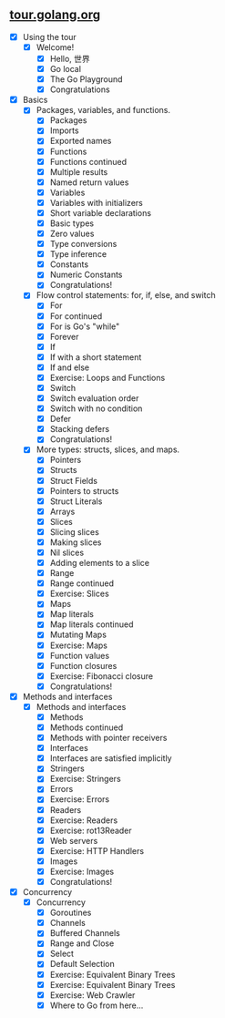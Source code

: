 ## [tour.golang.org](http://tour.golang.org/)

- [x] Using the tour
    - [x] Welcome!
        - [x] Hello, 世界
        - [x] Go local
        - [x] The Go Playground
        - [x] Congratulations
- [x] Basics
    - [x] Packages, variables, and functions.
        - [x] Packages
        - [x] Imports
        - [x] Exported names
        - [x] Functions
        - [x] Functions continued
        - [x] Multiple results
        - [x] Named return values
        - [x] Variables
        - [x] Variables with initializers
        - [x] Short variable declarations
        - [x] Basic types
        - [x] Zero values
        - [x] Type conversions
        - [x] Type inference
        - [x] Constants
        - [x] Numeric Constants
        - [x] Congratulations!
    - [x] Flow control statements: for, if, else, and switch
        - [x] For
        - [x] For continued
        - [x] For is Go's "while"
        - [x] Forever
        - [x] If
        - [x] If with a short statement
        - [x] If and else
        - [x] Exercise: Loops and Functions
        - [x] Switch
        - [x] Switch evaluation order
        - [x] Switch with no condition
        - [x] Defer
        - [x] Stacking defers
        - [x] Congratulations!
    - [x] More types: structs, slices, and maps.
        - [x] Pointers
        - [x] Structs
        - [x] Struct Fields
        - [x] Pointers to structs
        - [x] Struct Literals
        - [x] Arrays
        - [x] Slices
        - [x] Slicing slices
        - [x] Making slices
        - [x] Nil slices
        - [x] Adding elements to a slice
        - [x] Range
        - [x] Range continued
        - [x] Exercise: Slices
        - [x] Maps
        - [x] Map literals
        - [x] Map literals continued
        - [x] Mutating Maps
        - [x] Exercise: Maps
        - [x] Function values
        - [x] Function closures
        - [x] Exercise: Fibonacci closure
        - [x] Congratulations!
- [x] Methods and interfaces
    - [x] Methods and interfaces
        - [x] Methods
        - [x] Methods continued
        - [x] Methods with pointer receivers
        - [x] Interfaces
        - [x] Interfaces are satisfied implicitly
        - [x] Stringers
        - [x] Exercise: Stringers
        - [x] Errors
        - [x] Exercise: Errors
        - [x] Readers
        - [x] Exercise: Readers
        - [x] Exercise: rot13Reader
        - [x] Web servers
        - [x] Exercise: HTTP Handlers
        - [x] Images
        - [x] Exercise: Images
        - [x] Congratulations!
- [x] Concurrency
    - [x] Concurrency
        - [x] Goroutines
        - [x] Channels
        - [x] Buffered Channels
        - [x] Range and Close
        - [x] Select
        - [x] Default Selection
        - [x] Exercise: Equivalent Binary Trees
        - [x] Exercise: Equivalent Binary Trees
        - [x] Exercise: Web Crawler
        - [x] Where to Go from here...
